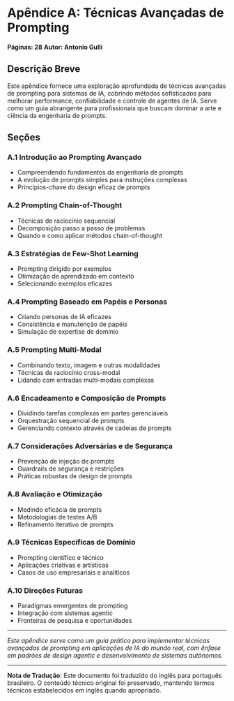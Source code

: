 # Apêndice A: Técnicas Avançadas de Prompting

**Páginas: 28**
**Autor: Antonio Gulli**

## Descrição Breve

Este apêndice fornece uma exploração aprofundada de técnicas avançadas de prompting para sistemas de IA, cobrindo métodos sofisticados para melhorar performance, confiabilidade e controle de agentes de IA. Serve como um guia abrangente para profissionais que buscam dominar a arte e ciência da engenharia de prompts.

## Seções

### A.1 Introdução ao Prompting Avançado
- Compreendendo fundamentos da engenharia de prompts
- A evolução de prompts simples para instruções complexas
- Princípios-chave do design eficaz de prompts

### A.2 Prompting Chain-of-Thought
- Técnicas de raciocínio sequencial
- Decomposição passo a passo de problemas
- Quando e como aplicar métodos chain-of-thought

### A.3 Estratégias de Few-Shot Learning
- Prompting dirigido por exemplos
- Otimização de aprendizado em contexto
- Selecionando exemplos eficazes

### A.4 Prompting Baseado em Papéis e Personas
- Criando personas de IA eficazes
- Consistência e manutenção de papéis
- Simulação de expertise de domínio

### A.5 Prompting Multi-Modal
- Combinando texto, imagem e outras modalidades
- Técnicas de raciocínio cross-modal
- Lidando com entradas multi-modais complexas

### A.6 Encadeamento e Composição de Prompts
- Dividindo tarefas complexas em partes gerenciáveis
- Orquestração sequencial de prompts
- Gerenciando contexto através de cadeias de prompts

### A.7 Considerações Adversárias e de Segurança
- Prevenção de injeção de prompts
- Guardrails de segurança e restrições
- Práticas robustas de design de prompts

### A.8 Avaliação e Otimização
- Medindo eficácia de prompts
- Metodologias de testes A/B
- Refinamento iterativo de prompts

### A.9 Técnicas Específicas de Domínio
- Prompting científico e técnico
- Aplicações criativas e artísticas
- Casos de uso empresariais e analíticos

### A.10 Direções Futuras
- Paradigmas emergentes de prompting
- Integração com sistemas agentic
- Fronteiras de pesquisa e oportunidades

---

*Este apêndice serve como um guia prático para implementar técnicas avançadas de prompting em aplicações de IA do mundo real, com ênfase em padrões de design agentic e desenvolvimento de sistemas autônomos.*

---

**Nota de Tradução**: Este documento foi traduzido do inglês para português brasileiro. O conteúdo técnico original foi preservado, mantendo termos técnicos estabelecidos em inglês quando apropriado.